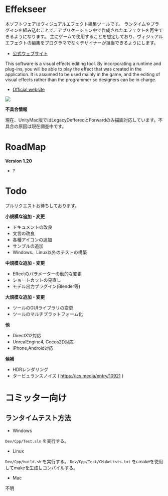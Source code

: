﻿Effekseer
=========
本ソフトウェアはヴィジュアルエフェクト編集ツールです。
ランタイムやプラグインを組み込むことで、アプリケーション中で作成されたエフェクトを再生できるようになります。
主にゲームで使用することを想定しており、ヴィジュアルエフェクトの編集をプログラマでなくデザイナーが担当できるようにします。

* [公式ウェブサイト](http://effekseer.github.io/jp/)

This software is a visual effects editing tool.
By incorporating a runtime and plug-ins, you will be able to play the effect that was created in the application.
It is assumed to be used mainly in the game, and the editing of visual effects rather than the programmer so designers can be in charge.

* [Official website](http://effekseer.github.io/en/)

[![](http://img.youtube.com/vi/WwNX9TO7guA/0.jpg)](https://www.youtube.com/watch?v=WwNX9TO7guA)

**不具合情報**

現在、UnityMac版ではLegacyDefferedとForwardのみ描画対応しています。不具合の原因は現在調査中です。

# RoadMap

**Version 1.20**
* ?

# Todo
プルリクエストお待ちしております。

**小規模な追加・変更**
* ドキュメントの改良
* 文言の改良
* 各種アイコンの追加
* サンプルの追加
* Windows、Linux以外のテストの構築

**中規模な追加・変更**
* Effectのパラメーターの動的な変更
* ショートカットの見直し
* モデル出力プラグイン(Blender等)


**大規模な追加・変更**
* ツールのGUIライブラリの変更
* ツールのマルチプラットフォーム化

**他**
* DirectX12対応
* UnrealEngine4, Cocos2D対応
* iPhone,Android対応

**候補**
* HDRレンダリング
* タービュランスノイズ ( https://ics.media/entry/10921 )

# コミッター向け

## ランタイムテスト方法

* Windows

```Dev/Cpp/Test.sln``` を実行する。

* Linux

```Dev/Cpp/build.sh``` を実行する。
```Dev/Cpp/Test/CMakeLists.txt``` をcmakeを使用してmakeを生成しコンパイルする。

* Mac

不明

